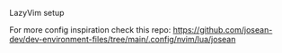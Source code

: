 LazyVim setup

For more config inspiration check this repo:
https://github.com/josean-dev/dev-environment-files/tree/main/.config/nvim/lua/josean

